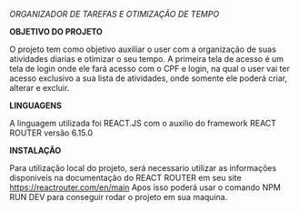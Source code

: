 *ORGANIZADOR DE TAREFAS E OTIMIZAÇÃO DE TEMPO*

__OBJETIVO DO PROJETO__

O projeto tem como objetivo auxiliar o user com a organização de suas atividades diarias e otimizar o seu tempo.
A primeira tela de acesso é um tela de login onde ele fará acesso com o CPF e login, na qual o user vai ter acesso exclusivo a sua lista de atividades, onde somente ele poderá criar, alterar e excluir.

__LINGUAGENS__

A linguagem utilizada foi REACT.JS com o auxilio do framework REACT ROUTER versão 6.15.0

__INSTALAÇÃO__

Para utilização local do projeto, será necessario utilizar as informações disponiveis na documentação do REACT ROUTER em seu site https://reactrouter.com/en/main
Apos isso poderá usar o comando NPM RUN DEV para conseguir rodar o projeto em sua maquina.
